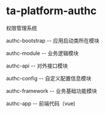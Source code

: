 # ta-platform-authc
权限管理系统

authc-bootstrap -- 应用启动类所在模块

authc-module -- 业务逻辑模块

authc-api -- 对外接口模块

authc-config -- 自定义配置信息模块

authc-framework -- 业务基础功能模块

authc-app -- 前端代码（vue)
